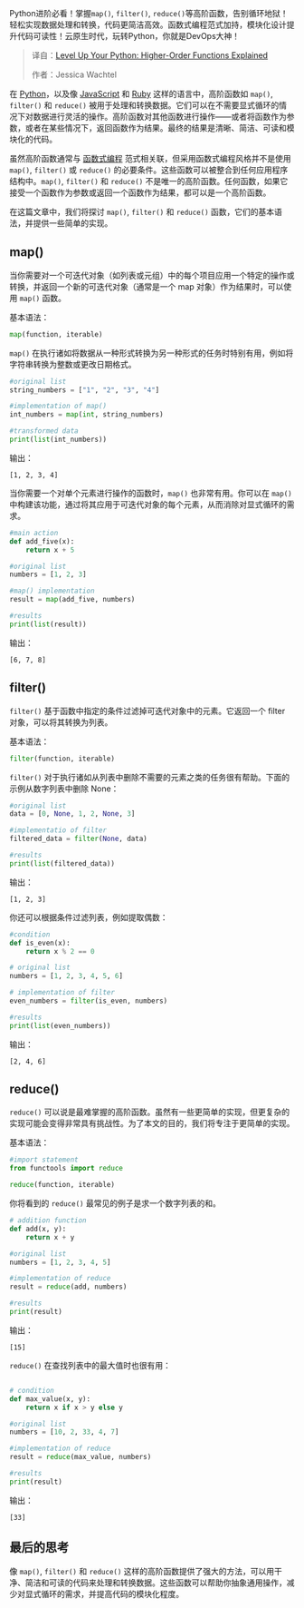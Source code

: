 
<!--
title: 提升你的Python技能：高阶函数详解
cover: https://cdn.thenewstack.io/media/2025/03/2ee18a0d-ruliff-andrean-6o2_eo628cq-unsplash-1.jpg
summary: Python进阶必看！掌握map(), filter(), reduce()等高阶函数，告别循环地狱！轻松实现数据处理和转换，代码更简洁高效。函数式编程范式加持，模块化设计提升代码可读性！云原生时代，玩转Python，你就是DevOps大神！
-->

Python进阶必看！掌握`map()`, `filter()`, `reduce()`等高阶函数，告别循环地狱！轻松实现数据处理和转换，代码更简洁高效。函数式编程范式加持，模块化设计提升代码可读性！云原生时代，玩转Python，你就是DevOps大神！

> 译自：[Level Up Your Python: Higher-Order Functions Explained](https://thenewstack.io/level-up-your-python-higher-order-functions-explained/)
> 
> 作者：Jessica Wachtel

在 [Python](https://thenewstack.io/python/)，以及像 [JavaScript](https://thenewstack.io/javascript/) 和 [Ruby](https://thenewstack.io/return-to-the-rails-way-installing-ruby-on-rails-in-2024/) 这样的语言中，高阶函数如 `map()`, `filter()` 和 `reduce()` 被用于处理和转换数据。它们可以在不需要显式循环的情况下对数据进行灵活的操作。高阶函数对其他函数进行操作——或者将函数作为参数，或者在某些情况下，返回函数作为结果。最终的结果是清晰、简洁、可读和模块化的代码。

虽然高阶函数通常与 [函数式编程](https://thenewstack.io/introduction-to-gleam-a-new-functional-programming-language/) 范式相关联，但采用函数式编程风格并不是使用 `map()`, `filter()` 或 `reduce()` 的必要条件。这些函数可以被整合到任何应用程序结构中。`map()`, `filter()` 和 `reduce()` 不是唯一的高阶函数。任何函数，如果它接受一个函数作为参数或返回一个函数作为结果，都可以是一个高阶函数。

在这篇文章中，我们将探讨 `map()`, `filter()` 和 `reduce()` 函数，它们的基本语法，并提供一些简单的实现。

## map()

当你需要对一个可迭代对象（如列表或元组）中的每个项目应用一个特定的操作或转换，并返回一个新的可迭代对象（通常是一个 map 对象）作为结果时，可以使用 `map()` 函数。

基本语法：

```py
map(function, iterable)
```

`map()` 在执行诸如将数据从一种形式转换为另一种形式的任务时特别有用，例如将字符串转换为整数或更改日期格式。

```py
#original list
string_numbers = ["1", "2", "3", "4"]

#implementation of map()
int_numbers = map(int, string_numbers)

#transformed data
print(list(int_numbers))
```

输出：

```
[1, 2, 3, 4]
```

当你需要一个对单个元素进行操作的函数时，`map()` 也非常有用。你可以在 `map()` 中构建该功能，通过将其应用于可迭代对象的每个元素，从而消除对显式循环的需求。

```py
#main action
def add_five(x):
    return x + 5

#original list
numbers = [1, 2, 3]

#map() implementation
result = map(add_five, numbers)

#results
print(list(result))
```

输出：

```
[6, 7, 8]
```

## filter()

`filter()` 基于函数中指定的条件过滤掉可迭代对象中的元素。它返回一个 filter 对象，可以将其转换为列表。

基本语法：

```py
filter(function, iterable)
```

`filter()` 对于执行诸如从列表中删除不需要的元素之类的任务很有帮助。下面的示例从数字列表中删除 None：

```py
#original list
data = [0, None, 1, 2, None, 3]

#implementatio of filter
filtered_data = filter(None, data)

#results
print(list(filtered_data))
```

输出：

```
[1, 2, 3]
```

你还可以根据条件过滤列表，例如提取偶数：

```py
#condition
def is_even(x):
    return x % 2 == 0

# original list
numbers = [1, 2, 3, 4, 5, 6]

# implementation of filter
even_numbers = filter(is_even, numbers)

#results
print(list(even_numbers))
```

输出：

```
[2, 4, 6]
```

## reduce()

`reduce()` 可以说是最难掌握的高阶函数。虽然有一些更简单的实现，但更复杂的实现可能会变得非常具有挑战性。为了本文的目的，我们将专注于更简单的实现。

基本语法：

```py
#import statement
from functools import reduce

reduce(function, iterable)
```

你将看到的 `reduce()` 最常见的例子是求一个数字列表的和。

```py
# addition function
def add(x, y):
    return x + y

#original list
numbers = [1, 2, 3, 4, 5]

#implementation of reduce
result = reduce(add, numbers)

#results
print(result) 
```

输出：

```
[15]
```

`reduce()` 在查找列表中的最大值时也很有用：

```py

# condition
def max_value(x, y):
    return x if x > y else y

#original list
numbers = [10, 2, 33, 4, 7]

#implementation of reduce
result = reduce(max_value, numbers)

#results
print(result)
```

输出：

```
[33]
```

## 最后的思考

像 `map()`, `filter()` 和 `reduce()` 这样的高阶函数提供了强大的方法，可以用干净、简洁和可读的代码来处理和转换数据。这些函数可以帮助你抽象通用操作，减少对显式循环的需求，并提高代码的模块化程度。